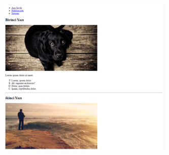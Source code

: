 ![Screenshot_2.png](https://github.com/salihmacit/bolum-sonu-calismasi/blob/main/img/Screenshot_2.png)
